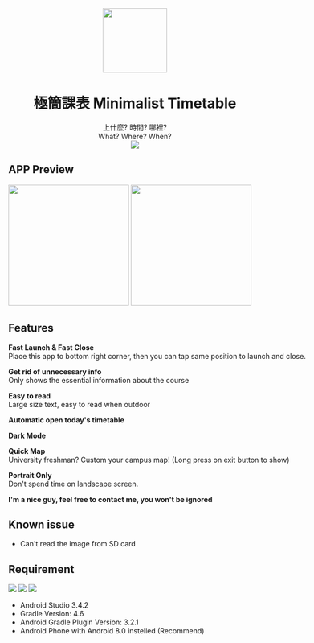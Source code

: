 <div align="center">
  
<img src="https://imgur.com/SMbzGcH.png" width="128" height="128">

# 極簡課表 Minimalist Timetable

上什麼? 時間? 哪裡? <br>
What? Where? When?<br>
<a target="_blank" href="https://play.google.com/store/apps/details?id=com.txwstudio.app.timetable&hl=zh_TW">
  <img  src="https://i.imgur.com/S7MZfQ8.png" />
</a>

</div>

## APP Preview
<img src="https://lh3.googleusercontent.com/PCwL9UhYunI_-KtHvtd01FGwp1Lhdcmu1sddrTmJaNlgYC0_0wkH-pRk6VIh91WnaQ=w1324-h942-rw" width="240"><nobr>
<img src="https://lh3.googleusercontent.com/KUxsVCDxka-XP08Y0nmDWhYwekra4HaYbnOdpu_-3YCTv-ndcJC5GRBh5hmgS_PQnuzb=w1324-h942-rw" width="240">

## Features
**Fast Launch & Fast Close** <br>
Place this app to bottom right corner, then you can tap same position to launch and close.

**Get rid of unnecessary info** <br>
Only shows the essential information about the course

**Easy to read** <br>
Large size text, easy to read when outdoor

**Automatic open today's timetable**

**Dark Mode**

**Quick Map** <br>
University freshman? Custom your campus map! (Long press on exit button to show)

**Portrait Only** <br>
Don't spend time on landscape screen.

**I'm a nice guy, feel free to contact me, you won't be ignored**<br>

## Known issue 
- Can't read the image from SD card

## Requirement
![](https://img.shields.io/badge/MinSDK-23-green.svg?style=flat-square)
![](https://img.shields.io/badge/TargetSdk-26-green.svg?style=flat-square)
![](https://img.shields.io/badge/compileSdk-28-green.svg?style=flat-square)
- Android Studio 3.4.2
- Gradle Version: 4.6
- Android Gradle Plugin Version: 3.2.1
- Android Phone with Android 8.0 instelled (Recommend)


